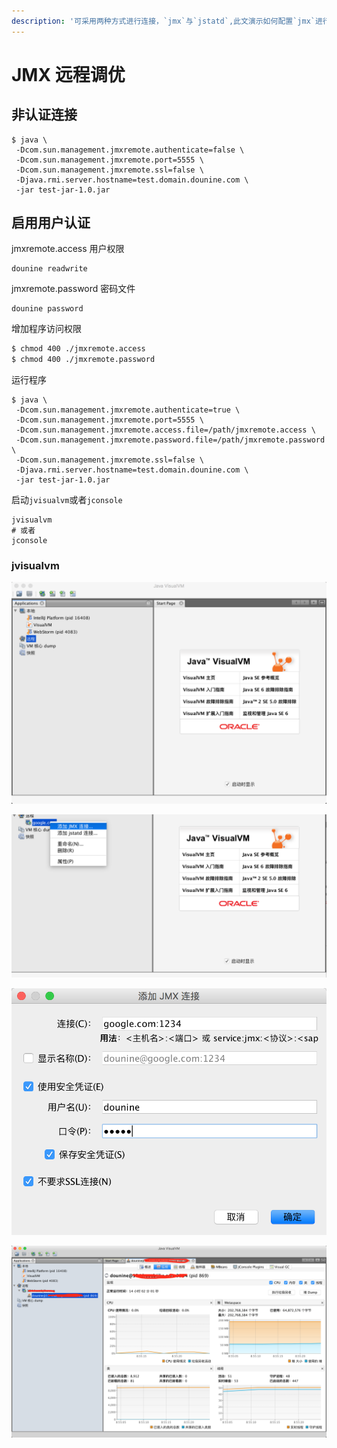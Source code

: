 ```yaml
---
description: '可采用两种方式进行连接，`jmx`与`jstatd`,此文演示如何配置`jmx`进行连接调优'
---
```


# JMX 远程调优

## 非认证连接

```text
$ java \
 -Dcom.sun.management.jmxremote.authenticate=false \
 -Dcom.sun.management.jmxremote.port=5555 \
 -Dcom.sun.management.jmxremote.ssl=false \
 -Djava.rmi.server.hostname=test.domain.dounine.com \
 -jar test-jar-1.0.jar
```

## 启用用户认证

jmxremote.access 用户权限

```text
dounine readwrite
```

jmxremote.password 密码文件

```text
dounine password
```

增加程序访问权限

```bash
$ chmod 400 ./jmxremote.access
$ chmod 400 ./jmxremote.password
```

运行程序

```text
$ java \
 -Dcom.sun.management.jmxremote.authenticate=true \
 -Dcom.sun.management.jmxremote.port=5555 \
 -Dcom.sun.management.jmxremote.access.file=/path/jmxremote.access \
 -Dcom.sun.management.jmxremote.password.file=/path/jmxremote.password \
 -Dcom.sun.management.jmxremote.ssl=false \
 -Djava.rmi.server.hostname=test.domain.dounine.com \
 -jar test-jar-1.0.jar
```

启动`jvisualvm`或者`jconsole`

```text
jvisualvm
# 或者
jconsole
```

### jvisualvm

![&#x6253;&#x5F00;&#x8F6F;&#x4EF6;](../../../.gitbook/assets/image%20%285%29.png)

![&#x6DFB;&#x52A0;&#x8FDC;&#x7A0B;&#x4E3B;&#x673A;&#x5730;&#x626F;](../../../.gitbook/assets/image%20%2811%29.png)

![&#x6388;&#x6743;&#x914D;&#x7F6E;](../../../.gitbook/assets/image%20%282%29.png)

![&#x6210;&#x529F;&#x6548;&#x679C;](../../../.gitbook/assets/image%20%2818%29.png)

